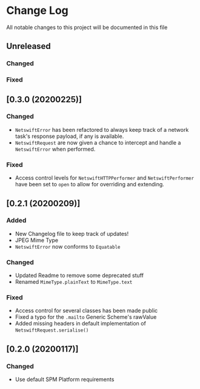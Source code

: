 
# Change Log
All notable changes to this project will  be documented in this file

## Unreleased
### Changed

### Fixed

## [0.3.0 (20200225)]
### Changed
- `NetswiftError` has been refactored to always keep track of a network task's response payload, if any is available.
- `NetswiftRequest` are now given a chance to intercept and handle a `NetswiftError` when performed.

### Fixed
- Access control levels for  `NetswiftHTTPPerformer` and `NetswiftPerformer` have been set to `open` to allow for overriding and extending.

## [0.2.1 (20200209)]
### Added
- New Changelog file to keep track of updates!
- JPEG Mime Type
- `NetswiftError` now conforms to `Equatable`

### Changed
- Updated Readme to remove some deprecated stuff
- Renamed `MimeType.plainText` to `MimeType.text`

### Fixed
- Access control for several classes has been made public
- Fixed a typo for the `.mailto` Generic Scheme's rawValue
- Added missing headers in default implementation of `NetswiftRequest.serialise()`

## [0.2.0 (20200117)]
### Changed
- Use default SPM Platform requirements

